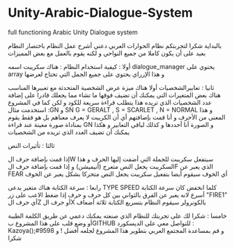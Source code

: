 # Unity-Arabic-Dialogue-System
full functioning Arabic Unity Dialogue system 

بالبداية شكرا لتجربتكم نظام الحوارات العربي 
دعني أشرح عمل النظام باختصار 
النظام بعيد على أن يكون كاملا من جميع النواحي و لكنه يقوم بالعمل مع بعض المميزات 

أولا : كيفية استخدام النظام : 
هناك سكريبت اسمه dialogue_manager 
يحتوي على array 
و هذا الإرراي يحتوي على جميع الجمل التي تحتاج لعرضها 

ثانيا : تعابيرالشخصيات 
أولا هناك ميزة عرض الشخصية المتحدثة مع تعبيرها المناسب 
هناك بعض المتغيرات التي يمكنك أن تضيف فوقها ما تشاء مما يجعلك قادرا على إضافة عدد الشخصيات الذي تريده 
هذا يتطلب قراءة سريعة للكود 
و لكن كما في المشروع استخدمت مثال :GN و SN 
G = GERALT , S = SCARLET , N = NORMAL
و هذا المعنى من الأحرف و أنا قمت بإضافتهم أي أن الكريبت لا يعرف معناهم 
بل هو فقط يقوم بمناداة صورة معينة عند قراءة GN 
و الصورة أنا أحددها 
و كذلك لباقي التعابير و هكذا يمكنك أن تضيف العدد الذي تريده من الشخصيات 


ثالثا : تأثيرات النص

إذا قمت بإضافة حرف الW 
سيتفعل سكريبت للجملة التي أضفت إليها الحرف و هذا السكريبت يجعل النص متعرج (أنيميشن)
و إذا قمت بإضافة حرف الF 
الذي يعبر عن FEAR أي الخوف 
سيقوم أيضا بتفعيل سكريبت يجعل النص متحركا بشكل يعبر عن الخوف 

رابعا : سرعة الكتابة 
هناك متغير يدعى TYPE SPEED 
كلما انخفض كان سرعة الكتابة أسرع لانه يعبر عن الفرق بالثواني بين كل حرف و حرف 
إذا ضغط الاعب على زر "FIRE1" 
أي حرف الZ 
أو حرف الX بالكونرولر 
سيقوم النظام بتسريع الكتابة ثلاثة أضعاف 

خامسا : شكرا لك 
على تجربتك للنظام الذي صنعته 
يمكنك دعمي عن طريق الكلمة الطيبة أو وضع قلب على هذا المشروع بGITHUB 
للتواصل معي على الديسكورد : Kazoya();#9598
و قم بمساعدة المجتمع العربي بتطوير هذا المشروع لجلعه أفضل !
و شكرا 
